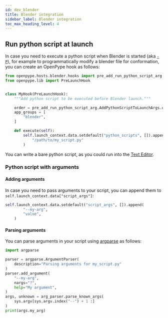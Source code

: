 ```yaml
---
id: dev_blender
title: Blender integration
sidebar_label: Blender integration
toc_max_heading_level: 4
---
```


## Run python script at launch
In case you need to execute a python script when Blender is started (aka [`-P`](https://docs.blender.org/manual/en/latest/advanced/command_line/arguments.html#python-options)), for example to programmatically modify a blender file for conformation, you can create an OpenPype hook as follows:

```python
from openpype.hosts.blender.hooks import pre_add_run_python_script_arg
from openpype.lib import PreLaunchHook


class MyHook(PreLaunchHook):
    """Add python script to be executed before Blender launch."""

    order = pre_add_run_python_script_arg.AddPythonScriptToLaunchArgs.order - 1
    app_groups = [
        "blender",
    ]

    def execute(self):
        self.launch_context.data.setdefault("python_scripts", []).append(
            "/path/to/my_script.py"
        )
```

You can write a bare python script, as you could run into the [Text Editor](https://docs.blender.org/manual/en/latest/editors/text_editor.html).

### Python script with arguments
#### Adding arguments
In case you need to pass arguments to your script, you can append them to `self.launch_context.data["script_args"]`:

```python
self.launch_context.data.setdefault("script_args", []).append(
        "--my-arg",
        "value",
    )
```

#### Parsing arguments
You can parse arguments in your script using [argparse](https://docs.python.org/3/library/argparse.html) as follows:

```python
import argparse

parser = argparse.ArgumentParser(
    description="Parsing arguments for my_script.py"
)
parser.add_argument(
    "--my-arg",
    nargs="?",
    help="My argument",
)
args, unknown = arg_parser.parse_known_args(
    sys.argv[sys.argv.index("--") + 1 :]
)
print(args.my_arg)
```
